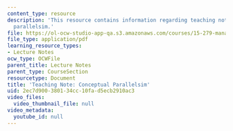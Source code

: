 ```yaml
---
content_type: resource
description: 'This resource contains information regarding teaching note: conceptual
  parallelsim.'
file: https://ol-ocw-studio-app-qa.s3.amazonaws.com/courses/15-279-management-communication-for-undergraduates-fall-2012/2ec7d900380134cc10fad5ecb2910ac3_MIT15_279F12_cncptPrllelsm.pdf
file_type: application/pdf
learning_resource_types:
- Lecture Notes
ocw_type: OCWFile
parent_title: Lecture Notes
parent_type: CourseSection
resourcetype: Document
title: 'Teaching Note: Conceptual Parallelsim'
uid: 2ec7d900-3801-34cc-10fa-d5ecb2910ac3
video_files:
  video_thumbnail_file: null
video_metadata:
  youtube_id: null
---
```

